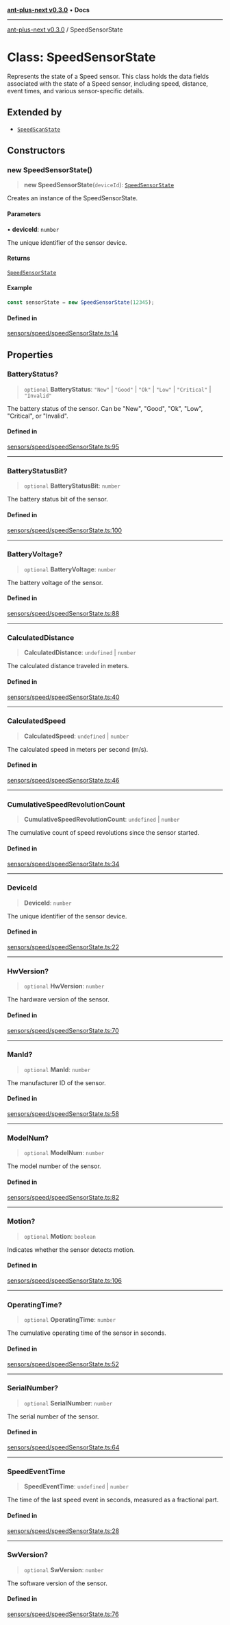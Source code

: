 [**ant-plus-next v0.3.0**](../README.md) • **Docs**

***

[ant-plus-next v0.3.0](../README.md) / SpeedSensorState

# Class: SpeedSensorState

Represents the state of a Speed sensor.
This class holds the data fields associated with the state of a Speed sensor, including
speed, distance, event times, and various sensor-specific details.

## Extended by

- [`SpeedScanState`](SpeedScanState.md)

## Constructors

### new SpeedSensorState()

> **new SpeedSensorState**(`deviceId`): [`SpeedSensorState`](SpeedSensorState.md)

Creates an instance of the SpeedSensorState.

#### Parameters

• **deviceId**: `number`

The unique identifier of the sensor device.

#### Returns

[`SpeedSensorState`](SpeedSensorState.md)

#### Example

```ts
const sensorState = new SpeedSensorState(12345);
```

#### Defined in

[sensors/speed/speedSensorState.ts:14](https://github.com/Benjamin-Stefan/ant-plus-next/blob/284d5c599fd81345e0426b3f5a9e656ec481f9ca/src/sensors/speed/speedSensorState.ts#L14)

## Properties

### BatteryStatus?

> `optional` **BatteryStatus**: `"New"` \| `"Good"` \| `"Ok"` \| `"Low"` \| `"Critical"` \| `"Invalid"`

The battery status of the sensor.
Can be "New", "Good", "Ok", "Low", "Critical", or "Invalid".

#### Defined in

[sensors/speed/speedSensorState.ts:95](https://github.com/Benjamin-Stefan/ant-plus-next/blob/284d5c599fd81345e0426b3f5a9e656ec481f9ca/src/sensors/speed/speedSensorState.ts#L95)

***

### BatteryStatusBit?

> `optional` **BatteryStatusBit**: `number`

The battery status bit of the sensor.

#### Defined in

[sensors/speed/speedSensorState.ts:100](https://github.com/Benjamin-Stefan/ant-plus-next/blob/284d5c599fd81345e0426b3f5a9e656ec481f9ca/src/sensors/speed/speedSensorState.ts#L100)

***

### BatteryVoltage?

> `optional` **BatteryVoltage**: `number`

The battery voltage of the sensor.

#### Defined in

[sensors/speed/speedSensorState.ts:88](https://github.com/Benjamin-Stefan/ant-plus-next/blob/284d5c599fd81345e0426b3f5a9e656ec481f9ca/src/sensors/speed/speedSensorState.ts#L88)

***

### CalculatedDistance

> **CalculatedDistance**: `undefined` \| `number`

The calculated distance traveled in meters.

#### Defined in

[sensors/speed/speedSensorState.ts:40](https://github.com/Benjamin-Stefan/ant-plus-next/blob/284d5c599fd81345e0426b3f5a9e656ec481f9ca/src/sensors/speed/speedSensorState.ts#L40)

***

### CalculatedSpeed

> **CalculatedSpeed**: `undefined` \| `number`

The calculated speed in meters per second (m/s).

#### Defined in

[sensors/speed/speedSensorState.ts:46](https://github.com/Benjamin-Stefan/ant-plus-next/blob/284d5c599fd81345e0426b3f5a9e656ec481f9ca/src/sensors/speed/speedSensorState.ts#L46)

***

### CumulativeSpeedRevolutionCount

> **CumulativeSpeedRevolutionCount**: `undefined` \| `number`

The cumulative count of speed revolutions since the sensor started.

#### Defined in

[sensors/speed/speedSensorState.ts:34](https://github.com/Benjamin-Stefan/ant-plus-next/blob/284d5c599fd81345e0426b3f5a9e656ec481f9ca/src/sensors/speed/speedSensorState.ts#L34)

***

### DeviceId

> **DeviceId**: `number`

The unique identifier of the sensor device.

#### Defined in

[sensors/speed/speedSensorState.ts:22](https://github.com/Benjamin-Stefan/ant-plus-next/blob/284d5c599fd81345e0426b3f5a9e656ec481f9ca/src/sensors/speed/speedSensorState.ts#L22)

***

### HwVersion?

> `optional` **HwVersion**: `number`

The hardware version of the sensor.

#### Defined in

[sensors/speed/speedSensorState.ts:70](https://github.com/Benjamin-Stefan/ant-plus-next/blob/284d5c599fd81345e0426b3f5a9e656ec481f9ca/src/sensors/speed/speedSensorState.ts#L70)

***

### ManId?

> `optional` **ManId**: `number`

The manufacturer ID of the sensor.

#### Defined in

[sensors/speed/speedSensorState.ts:58](https://github.com/Benjamin-Stefan/ant-plus-next/blob/284d5c599fd81345e0426b3f5a9e656ec481f9ca/src/sensors/speed/speedSensorState.ts#L58)

***

### ModelNum?

> `optional` **ModelNum**: `number`

The model number of the sensor.

#### Defined in

[sensors/speed/speedSensorState.ts:82](https://github.com/Benjamin-Stefan/ant-plus-next/blob/284d5c599fd81345e0426b3f5a9e656ec481f9ca/src/sensors/speed/speedSensorState.ts#L82)

***

### Motion?

> `optional` **Motion**: `boolean`

Indicates whether the sensor detects motion.

#### Defined in

[sensors/speed/speedSensorState.ts:106](https://github.com/Benjamin-Stefan/ant-plus-next/blob/284d5c599fd81345e0426b3f5a9e656ec481f9ca/src/sensors/speed/speedSensorState.ts#L106)

***

### OperatingTime?

> `optional` **OperatingTime**: `number`

The cumulative operating time of the sensor in seconds.

#### Defined in

[sensors/speed/speedSensorState.ts:52](https://github.com/Benjamin-Stefan/ant-plus-next/blob/284d5c599fd81345e0426b3f5a9e656ec481f9ca/src/sensors/speed/speedSensorState.ts#L52)

***

### SerialNumber?

> `optional` **SerialNumber**: `number`

The serial number of the sensor.

#### Defined in

[sensors/speed/speedSensorState.ts:64](https://github.com/Benjamin-Stefan/ant-plus-next/blob/284d5c599fd81345e0426b3f5a9e656ec481f9ca/src/sensors/speed/speedSensorState.ts#L64)

***

### SpeedEventTime

> **SpeedEventTime**: `undefined` \| `number`

The time of the last speed event in seconds, measured as a fractional part.

#### Defined in

[sensors/speed/speedSensorState.ts:28](https://github.com/Benjamin-Stefan/ant-plus-next/blob/284d5c599fd81345e0426b3f5a9e656ec481f9ca/src/sensors/speed/speedSensorState.ts#L28)

***

### SwVersion?

> `optional` **SwVersion**: `number`

The software version of the sensor.

#### Defined in

[sensors/speed/speedSensorState.ts:76](https://github.com/Benjamin-Stefan/ant-plus-next/blob/284d5c599fd81345e0426b3f5a9e656ec481f9ca/src/sensors/speed/speedSensorState.ts#L76)
